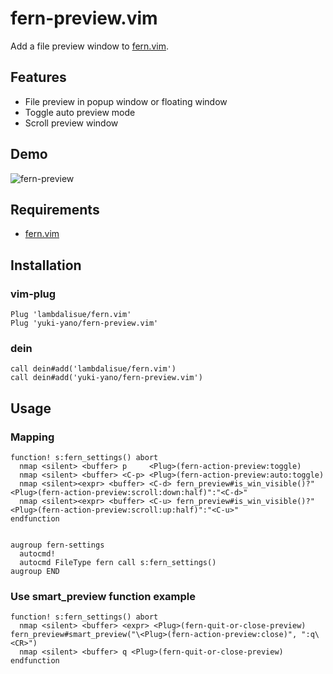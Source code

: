 # fern-preview.vim

Add a file preview window to [fern.vim](https://github.com/lambdalisue/fern.vim).

## Features

- File preview in popup window or floating window
- Toggle auto preview mode
- Scroll preview window

## Demo

![fern-preview](https://user-images.githubusercontent.com/5423775/120148266-ec0ec680-c222-11eb-9a3f-42ff148708ec.gif "fern-preview")


## Requirements

- [fern.vim](https://github.com/lambdalisue/fern.vim)

## Installation

### vim-plug

```vim
Plug 'lambdalisue/fern.vim'
Plug 'yuki-yano/fern-preview.vim'
```

### dein

```vim
call dein#add('lambdalisue/fern.vim')
call dein#add('yuki-yano/fern-preview.vim')
```

## Usage

### Mapping

```vim
function! s:fern_settings() abort
  nmap <silent> <buffer> p     <Plug>(fern-action-preview:toggle)
  nmap <silent> <buffer> <C-p> <Plug>(fern-action-preview:auto:toggle)
  nmap <silent><expr> <buffer> <C-d> fern_preview#is_win_visible()?"<Plug>(fern-action-preview:scroll:down:half)":"<C-d>"
  nmap <silent><expr> <buffer> <C-u> fern_preview#is_win_visible()?"<Plug>(fern-action-preview:scroll:up:half)":"<C-u>"
endfunction


augroup fern-settings
  autocmd!
  autocmd FileType fern call s:fern_settings()
augroup END
```

### Use smart_preview function example

```vim
function! s:fern_settings() abort
  nmap <silent> <buffer> <expr> <Plug>(fern-quit-or-close-preview) fern_preview#smart_preview("\<Plug>(fern-action-preview:close)", ":q\<CR>")
  nmap <silent> <buffer> q <Plug>(fern-quit-or-close-preview)
endfunction
```
